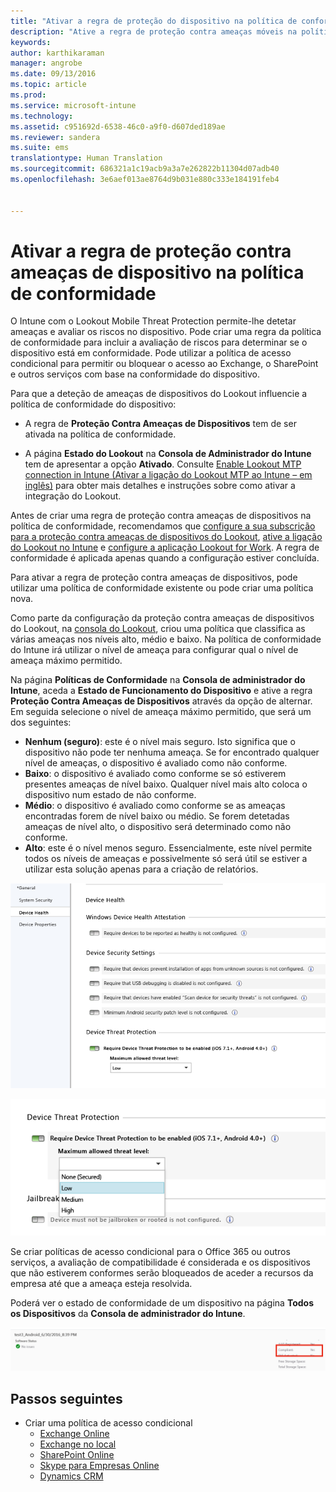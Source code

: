 ```yaml
---
title: "Ativar a regra de proteção do dispositivo na política de conformidade | Microsoft Intune"
description: "Ative a regra de proteção contra ameaças móveis na política de conformidade do dispositivo."
keywords: 
author: karthikaraman
manager: angrobe
ms.date: 09/13/2016
ms.topic: article
ms.prod: 
ms.service: microsoft-intune
ms.technology: 
ms.assetid: c951692d-6538-46c0-a9f0-d607ded189ae
ms.reviewer: sandera
ms.suite: ems
translationtype: Human Translation
ms.sourcegitcommit: 686321a1c19acb9a3a7e262822b11304d07adb40
ms.openlocfilehash: 3e6aef013ae8764d9b031e880c333e184191feb4


---
```


# <a name="enable-device-threat-protection-rule-in-the-compliance-policy"></a>Ativar a regra de proteção contra ameaças de dispositivo na política de conformidade
O Intune com o Lookout Mobile Threat Protection permite-lhe detetar ameaças e avaliar os riscos no dispositivo. Pode criar uma regra da política de conformidade para incluir a avaliação de riscos para determinar se o dispositivo está em conformidade. Pode utilizar a política de acesso condicional para permitir ou bloquear o acesso ao Exchange, o SharePoint e outros serviços com base na conformidade do dispositivo.

Para que a deteção de ameaças de dispositivos do Lookout influencie a política de conformidade do dispositivo:

* A regra de **Proteção Contra Ameaças de Dispositivos** tem de ser ativada na política de conformidade.

* A página **Estado do Lookout** na **Consola de Administrador do Intune** tem de apresentar a opção **Ativado**. Consulte [Enable Lookout MTP connection in Intune (Ativar a ligação do Lookout MTP ao Intune – em inglês)](enable-lookout-mtp-connection-in-intune.md) para obter mais detalhes e instruções sobre como ativar a integração do Lookout.


Antes de criar uma regra de proteção contra ameaças de dispositivos na política de conformidade, recomendamos que [configure a sua subscrição para a proteção contra ameaças de dispositivos do Lookout](set-up-your-subscription-with-lookout-mtp.md), [ative a ligação do Lookout no Intune](enable-lookout-mtp-connection-in-intune.md) e [configure a aplicação Lookout for Work](configure-and-deploy-lookout-for-work-apps.md). A regra de conformidade é aplicada apenas quando a configuração estiver concluída.

Para ativar a regra de proteção contra ameaças de dispositivos, pode utilizar uma política de conformidade existente ou pode criar uma política nova.

Como parte da configuração da proteção contra ameaças de dispositivos do Lookout, na [consola do Lookout](https://aad.lookout.com), criou uma política que classifica as várias ameaças nos níveis alto, médio e baixo. Na política de conformidade do Intune irá utilizar o nível de ameaça para configurar qual o nível de ameaça máximo permitido.

Na página **Políticas de Conformidade** na **Consola de administrador do Intune**, aceda a **Estado de Funcionamento do Dispositivo** e ative a regra **Proteção Contra Ameaças de Dispositivos** através da opção de alternar. Em seguida selecione o nível de ameaça máximo permitido, que será um dos seguintes:
* **Nenhum (seguro)**: este é o nível mais seguro.  Isto significa que o dispositivo não pode ter nenhuma ameaça.  Se for encontrado qualquer nível de ameaças, o dispositivo é avaliado como não conforme.  
* **Baixo**: o dispositivo é avaliado como conforme se só estiverem presentes ameaças de nível baixo. Qualquer nível mais alto coloca o dispositivo num estado de não conforme.
* **Médio**: o dispositivo é avaliado como conforme se as ameaças encontradas forem de nível baixo ou médio. Se forem detetadas ameaças de nível alto, o dispositivo será determinado como não conforme.
* **Alto**: este é o nível menos seguro. Essencialmente, este nível permite todos os níveis de ameaças e possivelmente só será útil se estiver a utilizar esta solução apenas para a criação de relatórios.

![captura de ecrã que apresenta as definições da regra de proteção contra ameaças de dispositivos ](../media/mtp/mtp-compliance-policy-rule.png)

![captura de ecrã que apresenta a opção do nível de ameaça nas definições da regra de proteção contra ameaças de dispositivos](../media/mtp/mtp-compliance-policy-setting.png)

Se criar políticas de acesso condicional para o Office 365 ou outros serviços, a avaliação de compatibilidade é considerada e os dispositivos que não estiverem conformes serão bloqueados de aceder a recursos da empresa até que a ameaça esteja resolvida.

Poderá ver o estado de conformidade de um dispositivo na página **Todos os Dispositivos** da **Consola de administrador do Intune**.

![captura de ecrã da página do dispositivo na consola de administração do Intune que apresenta o estado de conformidade de um dispositivo](../media/mtp/mtp-device-status-intune-console.png)

## <a name="next-steps"></a>Passos seguintes
* Criar uma política de acesso condicional
  * [Exchange Online](restrict-access-to-exchange-online-with-microsoft-intune.md)
  * [Exchange no local](restrict-access-to-exchange-onpremises-with-microsoft-intune.md)
  * [SharePoint Online](restrict-access-to-sharepoint-online-with-microsoft-intune.md)
  * [Skype para Empresas Online](restrict-access-to-skype-for-business-online-with-microsoft-intune.md)
  * [Dynamics CRM](restrict-access-to-dynamics-crm-online-with-microsoft-intune.md)



<!--HONumber=Nov16_HO5-->


